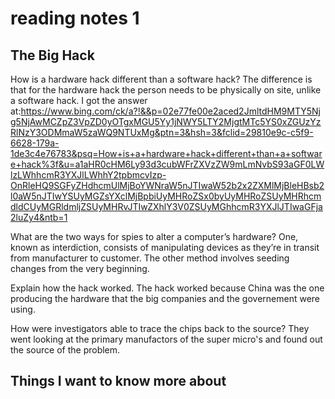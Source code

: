 # reading notes 1

## The Big Hack

How is a hardware hack different than a software hack?
The difference is that for the hardware hack the person needs to be physically on site, unlike a software hack.
I got the answer at:https://www.bing.com/ck/a?!&&p=02e77fe00e2aced2JmltdHM9MTY5Njg5NjAwMCZpZ3VpZD0yOTgxMGU5Yy1jNWY5LTY2MjgtMTc5YS0xZGUzYzRlNzY3ODMmaW5zaWQ9NTUxMg&ptn=3&hsh=3&fclid=29810e9c-c5f9-6628-179a-1de3c4e76783&psq=How+is+a+hardware+hack+different+than+a+software+hack%3f&u=a1aHR0cHM6Ly93d3cubWFrZXVzZW9mLmNvbS93aGF0LWlzLWhhcmR3YXJlLWhhY2tpbmcvIzp-OnRleHQ9SGFyZHdhcmUlMjBoYWNraW5nJTIwaW52b2x2ZXMlMjBleHBsb2l0aW5nJTIwYSUyMGZsYXclMjBpbiUyMHRoZSx0byUyMHRoZSUyMHRhcmdldCUyMGRldmljZSUyMHRvJTIwZXhlY3V0ZSUyMGhhcmR3YXJlJTIwaGFja2luZy4&ntb=1

What are the two ways for spies to alter a computer’s hardware?
One, known as interdiction, consists of manipulating devices as they’re in transit from manufacturer to customer. The other method involves seeding changes from the very beginning.

Explain how the hack worked.
The hack worked because China was the one producing the hardware that the big companies and the governement were using.

How were investigators able to trace the chips back to the source?
They went looking at the primary manufactors of the super micro's and found out the source of the problem.

## Things I want to know more about 
